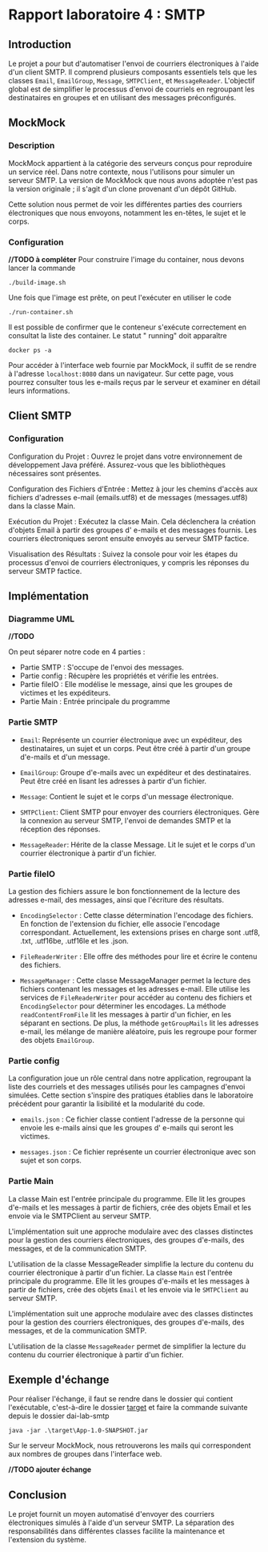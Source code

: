 Rapport laboratoire 4 : SMTP
=============

Introduction
----------

Le projet a pour but d'automatiser l'envoi de courriers électroniques à l'aide d'un client SMTP. Il comprend
plusieurs composants essentiels tels que les classes `Email`, `EmailGroup`, `Message`, `SMTPClient`, et `MessageReader`.
L'objectif global est de simplifier le processus d'envoi de courriels en regroupant les destinataires en groupes et en
utilisant des messages préconfigurés.

MockMock
----------

### Description

MockMock appartient à la catégorie des serveurs conçus pour reproduire un service réel. Dans notre contexte, nous
l'utilisons pour simuler un serveur SMTP. La version de MockMock que nous avons adoptée n'est pas
la version originale ; il s'agit d'un clone provenant d'un dépôt GitHub.

Cette solution nous permet de voir les différentes parties des courriers électroniques que nous envoyons, notamment
les en-têtes, le sujet et le corps.

### Configuration

**//TODO à compléter**
Pour construire l'image du container, nous devons lancer la commande

    ./build-image.sh

Une fois que l'image est prête, on peut l'exécuter en utiliser le code

    ./run-container.sh

Il est possible de confirmer que le conteneur s'exécute correctement en consultat la liste des container. Le statut "
running" doit apparaître

    docker ps -a

Pour accéder à l'interface web fournie par MockMock, il suffit de se rendre à l'adresse `localhost:8080` dans un
navigateur. Sur cette page, vous pourrez consulter tous les e-mails reçus par le serveur et examiner en détail leurs
informations.

Client SMTP
----------

### Configuration

Configuration du Projet : Ouvrez le projet dans votre environnement de développement Java préféré. Assurez-vous que les
bibliothèques nécessaires sont présentes.

Configuration des Fichiers d'Entrée : Mettez à jour les chemins d'accès aux fichiers d'adresses e-mail (emails.utf8) et
de messages (messages.utf8) dans la classe Main.

Exécution du Projet : Exécutez la classe Main. Cela déclenchera la création d'objets Email à partir des groupes d'
e-mails et des messages fournis. Les courriers électroniques seront ensuite envoyés au serveur SMTP factice.

Visualisation des Résultats : Suivez la console pour voir les étapes du processus d'envoi de courriers électroniques, y
compris les réponses du serveur SMTP factice.

Implémentation
----------

### Diagramme UML

**//TODO**

On peut séparer notre code en 4 parties :

* Partie SMTP : S'occupe de l'envoi des messages.
* Partie config : Récupère les propriétés et vérifie les entrées.
* Partie fileIO : Elle modélise le message, ainsi que les groupes de victimes et les expéditeurs.
* Partie Main : Entrée principale du programme

### Partie SMTP

* `Email`: Représente un courrier électronique avec un expéditeur, des destinataires, un sujet et un corps. Peut être
  créé à
  partir d'un groupe d'e-mails et d'un message.

* `EmailGroup`: Groupe d'e-mails avec un expéditeur et des destinataires. Peut être créé en lisant les adresses à partir
  d'un fichier.

* `Message`: Contient le sujet et le corps d'un message électronique.

* `SMTPClient`: Client SMTP pour envoyer des courriers électroniques. Gère la connexion au serveur SMTP, l'envoi de
  demandes
  SMTP et la réception des réponses.

* `MessageReader`: Hérite de la classe Message. Lit le sujet et le corps d'un courrier électronique à partir d'un
  fichier.

### Partie fileIO

La gestion des fichiers assure le bon fonctionnement de la lecture des adresses
e-mail, des messages, ainsi que l'écriture des résultats.

* `EncodingSelector` : Cette classe détermination l'encodage des fichiers. En fonction
  de l'extension du fichier, elle associe l'encodage correspondant. Actuellement, les extensions prises en charge sont
  .utf8, .txt, .utf16be, .utf16le et les .json.

* `FileReaderWriter` : Elle offre des méthodes pour lire et écrire le contenu des fichiers.

* `MessageManager` : Cette classe MessageManager permet la lecture des fichiers contenant les messages et les adresses
  e-mail. Elle utilise
  les services de `FileReaderWriter` pour accéder au contenu des fichiers et `EncodingSelector` pour déterminer les
  encodages. La méthode `readContentFromFile` lit les messages à partir d'un fichier, en les séparant en sections. De
  plus, la méthode `getGroupMails` lit les adresses e-mail, les mélange de manière aléatoire, puis les
  regroupe pour former des objets `EmailGroup`.

### Partie config

La configuration joue un rôle central dans notre application, regroupant la liste des courriels et des messages utilisés
pour les campagnes d'envoi simulées. Cette section s'inspire des pratiques établies dans le laboratoire précédent pour
garantir la lisibilité et la modularité du code.

* `emails.json` : Ce fichier classe contient l'adresse de la personne qui envoie les e-mails ainsi que les groupes d'
  e-mails qui seront les victimes. 

* `messages.json` : Ce fichier représente un courrier électronique avec son sujet et son corps. 

### Partie Main

La classe Main est l'entrée principale du programme. Elle lit les groupes d'e-mails et les messages à partir de
fichiers, crée des objets Email et les envoie via le SMTPClient au serveur SMTP.

L'implémentation suit une approche modulaire avec des classes distinctes pour la gestion des courriers électroniques,
des groupes d'e-mails, des messages, et de la communication SMTP.

L'utilisation de la classe MessageReader simplifie la lecture du contenu du courrier électronique à partir d'un fichier.
La classe `Main` est l'entrée principale du programme. Elle lit les groupes d'e-mails et les messages à partir de
fichiers, crée des objets `Email` et les envoie via le `SMTPClient` au serveur SMTP.

L'implémentation suit une approche modulaire avec des classes distinctes pour la gestion des courriers électroniques,
des groupes d'e-mails, des messages, et de la communication SMTP.

L'utilisation de la classe `MessageReader` permet de simplifier la lecture du contenu du courrier électronique à partir
d'un fichier.

Exemple d'échange
----------
Pour réaliser l'échange, il faut se rendre dans le dossier qui contient l'exécutable, c'est-à-dire le
dossier [target](target) et faire la commande suivante depuis le dossier dai-lab-smtp

    java -jar .\target\App-1.0-SNAPSHOT.jar

Sur le serveur MockMock, nous retrouverons les mails qui correspondent aux nombres de groupes dans l'interface web.

**//TODO ajouter échange**

Conclusion
----------
Le projet fournit un moyen automatisé d'envoyer des courriers électroniques simulés à l'aide d'un serveur
SMTP. La séparation des responsabilités dans différentes classes facilite la maintenance et l'extension du
système.